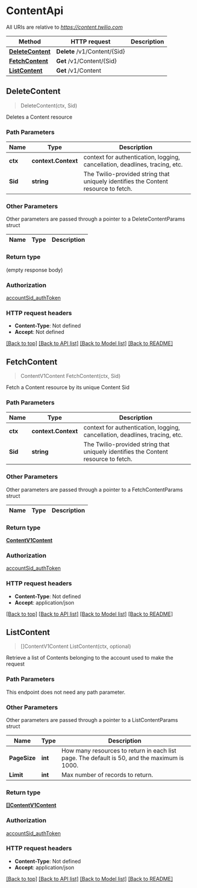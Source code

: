 # ContentApi

All URIs are relative to *https://content.twilio.com*

Method | HTTP request | Description
------------- | ------------- | -------------
[**DeleteContent**](ContentApi.md#DeleteContent) | **Delete** /v1/Content/{Sid} | 
[**FetchContent**](ContentApi.md#FetchContent) | **Get** /v1/Content/{Sid} | 
[**ListContent**](ContentApi.md#ListContent) | **Get** /v1/Content | 



## DeleteContent

> DeleteContent(ctx, Sid)



Deletes a Content resource

### Path Parameters


Name | Type | Description
------------- | ------------- | -------------
**ctx** | **context.Context** | context for authentication, logging, cancellation, deadlines, tracing, etc.
**Sid** | **string** | The Twilio-provided string that uniquely identifies the Content resource to fetch.

### Other Parameters

Other parameters are passed through a pointer to a DeleteContentParams struct


Name | Type | Description
------------- | ------------- | -------------

### Return type

 (empty response body)

### Authorization

[accountSid_authToken](../README.md#accountSid_authToken)

### HTTP request headers

- **Content-Type**: Not defined
- **Accept**: Not defined

[[Back to top]](#) [[Back to API list]](../README.md#documentation-for-api-endpoints)
[[Back to Model list]](../README.md#documentation-for-models)
[[Back to README]](../README.md)


## FetchContent

> ContentV1Content FetchContent(ctx, Sid)



Fetch a Content resource by its unique Content Sid

### Path Parameters


Name | Type | Description
------------- | ------------- | -------------
**ctx** | **context.Context** | context for authentication, logging, cancellation, deadlines, tracing, etc.
**Sid** | **string** | The Twilio-provided string that uniquely identifies the Content resource to fetch.

### Other Parameters

Other parameters are passed through a pointer to a FetchContentParams struct


Name | Type | Description
------------- | ------------- | -------------

### Return type

[**ContentV1Content**](ContentV1Content.md)

### Authorization

[accountSid_authToken](../README.md#accountSid_authToken)

### HTTP request headers

- **Content-Type**: Not defined
- **Accept**: application/json

[[Back to top]](#) [[Back to API list]](../README.md#documentation-for-api-endpoints)
[[Back to Model list]](../README.md#documentation-for-models)
[[Back to README]](../README.md)


## ListContent

> []ContentV1Content ListContent(ctx, optional)



Retrieve a list of Contents belonging to the account used to make the request

### Path Parameters

This endpoint does not need any path parameter.

### Other Parameters

Other parameters are passed through a pointer to a ListContentParams struct


Name | Type | Description
------------- | ------------- | -------------
**PageSize** | **int** | How many resources to return in each list page. The default is 50, and the maximum is 1000.
**Limit** | **int** | Max number of records to return.

### Return type

[**[]ContentV1Content**](ContentV1Content.md)

### Authorization

[accountSid_authToken](../README.md#accountSid_authToken)

### HTTP request headers

- **Content-Type**: Not defined
- **Accept**: application/json

[[Back to top]](#) [[Back to API list]](../README.md#documentation-for-api-endpoints)
[[Back to Model list]](../README.md#documentation-for-models)
[[Back to README]](../README.md)

